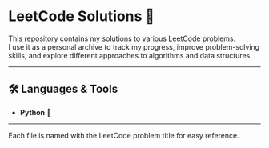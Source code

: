 # LeetCode Solutions 🧩

This repository contains my solutions to various [LeetCode](https://leetcode.com/) problems.  
I use it as a personal archive to track my progress, improve problem-solving skills, and explore different approaches to algorithms and data structures.

---

## 🛠️ Languages & Tools
- **Python** 🐍  

---

Each file is named with the LeetCode problem title for easy reference.